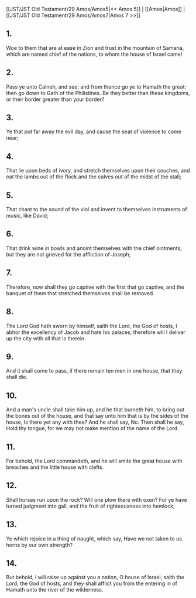 [[JST/JST Old Testament/29 Amos/Amos5|<< Amos 5]] | [[Amos|Amos]] | [[JST/JST Old Testament/29 Amos/Amos7|Amos 7 >>]]
## 1.
Woe to them that are at ease in Zion and trust in the mountain of Samaria, which are named chief of the nations, to whom the house of Israel came!
## 2.
Pass ye unto Calneh, and see; and from thence go ye to Hamath the great; then go down to Gath of the Philistines. Be they better than these kingdoms, or their border greater than your border?
## 3.
Ye that put far away the evil day, and cause the seat of violence to come near;
## 4.
That lie upon beds of ivory, and stretch themselves upon their couches, and eat the lambs out of the flock and the calves out of the midst of the stall;
## 5.
That chant to the sound of the viol and invent to themselves instruments of music, like David;
## 6.
That drink wine in bowls and anoint themselves with the chief ointments; but they are not grieved for the affliction of Joseph;
## 7.
Therefore, now shall they go captive with the first that go captive, and the banquet of them that stretched themselves shall be removed.
## 8.
The Lord God hath sworn by himself, saith the Lord, the God of hosts, I abhor the excellency of Jacob and hate his palaces; therefore will I deliver up the city with all that is therein.
## 9.
And it shall come to pass, if there remain ten men in one house, that they shall die.
## 10.
And a man\'s uncle shall take him up, and he that burneth him, to bring out the bones out of the house, and that say unto him that is by the sides of the house, Is there yet any with thee? And he shall say, No. Then shall he say, Hold thy tongue, for we may not make mention of the name of the Lord.
## 11.
For behold, the Lord commandeth, and he will smite the great house with breaches and the little house with clefts.
## 12.
Shall horses run upon the rock? Will one plow there with oxen? For ye have turned judgment into gall, and the fruit of righteousness into hemlock;
## 13.
Ye which rejoice in a thing of naught, which say, Have we not taken to us horns by our own strength?
## 14.
But behold, I will raise up against you a nation, O house of Israel, saith the Lord, the God of hosts, and they shall afflict you from the entering in of Hamath unto the river of the wilderness.

